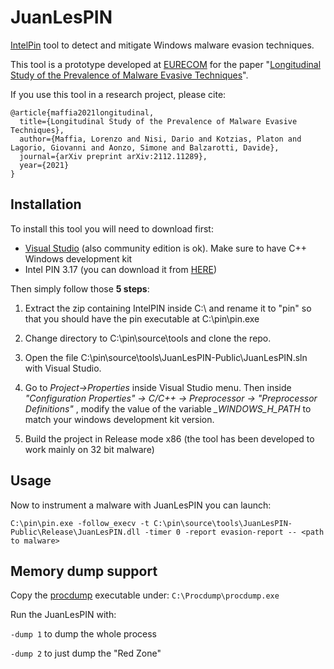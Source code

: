 # JuanLesPIN

[IntelPin](https://www.intel.com/content/www/us/en/developer/articles/tool/pin-a-binary-instrumentation-tool-downloads.html) tool to detect and mitigate Windows malware evasion techniques. 

This tool is a prototype developed at [EURECOM](https://www.eurecom.fr/) for the paper "[Longitudinal Study of the Prevalence of Malware Evasive Techniques](https://arxiv.org/abs/2112.11289)". 

If you use this tool in a research project, please cite:
```
@article{maffia2021longitudinal,
  title={Longitudinal Study of the Prevalence of Malware Evasive Techniques},
  author={Maffia, Lorenzo and Nisi, Dario and Kotzias, Platon and Lagorio, Giovanni and Aonzo, Simone and Balzarotti, Davide},
  journal={arXiv preprint arXiv:2112.11289},
  year={2021}
}
```



## Installation
To install this tool you will need to download first:

 - [Visual Studio](https://visualstudio.microsoft.com/) (also community edition is ok). Make sure to have C++ Windows development kit
 - Intel PIN 3.17 (you can download it from [HERE](https://www.intel.com/content/www/us/en/developer/articles/tool/pin-a-binary-instrumentation-tool-downloads.html))

Then simply follow those **5 steps**:

1. Extract the zip containing IntelPIN inside C:\ and rename it to "pin" so that you should have the pin executable at C:\pin\pin.exe

2. Change directory to C:\pin\source\tools and clone the repo.

3. Open the file C:\pin\source\tools\JuanLesPIN-Public\JuanLesPIN.sln with Visual Studio.

4. Go to *Project->Properties* inside Visual Studio menu.
Then inside *"Configuration Properties" -> C/C++ -> Preprocessor -> "Preprocessor Definitions"* ,
modify the value of the variable *_WINDOWS_H_PATH* to match your windows development kit version.

5. Build the project in Release mode x86 (the tool has been developed to work mainly on 32 bit malware)


## Usage

Now to instrument a malware with JuanLesPIN you can launch:

```
C:\pin\pin.exe -follow_execv -t C:\pin\source\tools\JuanLesPIN-Public\Release\JuanLesPIN.dll -timer 0 -report evasion-report -- <path to malware>
```

## Memory dump support

Copy the [procdump](https://learn.microsoft.com/en-us/sysinternals/downloads/procdump) executable under: `C:\Procdump\procdump.exe`

Run the JuanLesPIN with:

`-dump 1` to dump the whole process

`-dump 2` to just dump the "Red Zone"
